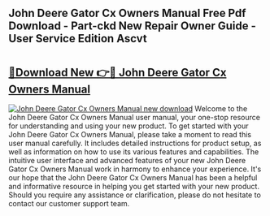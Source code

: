## John Deere Gator Cx Owners Manual Free Pdf Download - Part-ckd New Repair Owner Guide - User Service Edition Ascvt

# <h2><a href="http://bc94937.oget.top/?id=John+Deere+Gator+Cx+Owners+Manual">🔗Download New 👉🔴 John Deere Gator Cx Owners Manual</a></h2>

[![John Deere Gator Cx Owners Manual new download](https://i.imgur.com/5g1atiW.png)](http://bc94937.oget.top/?id=John+Deere+Gator+Cx+Owners+Manual)
Welcome to the John Deere Gator Cx Owners Manual user manual, your one-stop resource for understanding and using your new product. To get started with your John Deere Gator Cx Owners Manual, please take a moment to read this user manual carefully. It includes detailed instructions for product setup, as well as information on how to use its various features and capabilities. The intuitive user interface and advanced features of your new John Deere Gator Cx Owners Manual work in harmony to enhance your experience. It's our hope that the John Deere Gator Cx Owners Manual has been a helpful and informative resource in helping you get started with your new product. Should you require any assistance or clarification, please do not hesitate to contact our customer support team.
